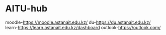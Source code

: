# AITU-hub

moodle-https://moodle.astanait.edu.kz/
du-https://du.astanait.edu.kz/
learn-https://learn.astanait.edu.kz/dashboard
outlook-https://outlook.com/
